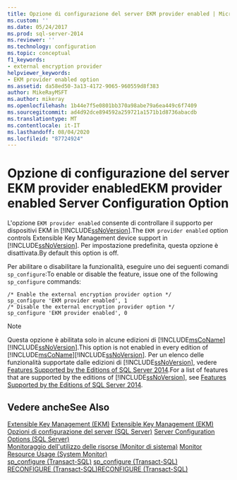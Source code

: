 ```yaml
---
title: Opzione di configurazione del server EKM provider enabled | Microsoft Docs
ms.custom: ''
ms.date: 05/24/2017
ms.prod: sql-server-2014
ms.reviewer: ''
ms.technology: configuration
ms.topic: conceptual
f1_keywords:
- external encryption provider
helpviewer_keywords:
- EKM provider enabled option
ms.assetid: da58ed50-3a13-4172-9065-960559d8f383
author: MikeRayMSFT
ms.author: mikeray
ms.openlocfilehash: 1b44e7f5e0801bb370a98abe79a6ea449c6f7409
ms.sourcegitcommit: ad4d92dce894592a259721a1571b1d8736abacdb
ms.translationtype: MT
ms.contentlocale: it-IT
ms.lasthandoff: 08/04/2020
ms.locfileid: "87724924"
---
```

# <a name="ekm-provider-enabled-server-configuration-option"></a><span data-ttu-id="a7c15-102">Opzione di configurazione del server EKM provider enabled</span><span class="sxs-lookup"><span data-stu-id="a7c15-102">EKM provider enabled Server Configuration Option</span></span>
  <span data-ttu-id="a7c15-103">L'opzione `EKM provider enabled` consente di controllare il supporto per dispositivi EKM in [!INCLUDE[ssNoVersion](../../includes/ssnoversion-md.md)].</span><span class="sxs-lookup"><span data-stu-id="a7c15-103">The `EKM provider enabled` option controls Extensible Key Management device support in [!INCLUDE[ssNoVersion](../../includes/ssnoversion-md.md)].</span></span> <span data-ttu-id="a7c15-104">Per impostazione predefinita, questa opzione è disattivata.</span><span class="sxs-lookup"><span data-stu-id="a7c15-104">By default this option is off.</span></span>  
  
 <span data-ttu-id="a7c15-105">Per abilitare o disabilitare la funzionalità, eseguire uno dei seguenti comandi `sp_configure`:</span><span class="sxs-lookup"><span data-stu-id="a7c15-105">To enable or disable the feature, issue one of the following `sp_configure` commands:</span></span>  
  
```  
/* Enable the external encryption provider option */  
sp_configure 'EKM provider enabled', 1  
/* Disable the external encryption provider option */  
sp_configure 'EKM provider enabled', 0  
```  
  
> [!NOTE]  
>  <span data-ttu-id="a7c15-106">Questa opzione è abilitata solo in alcune edizioni di [!INCLUDE[msCoName](../../includes/msconame-md.md)][!INCLUDE[ssNoVersion](../../includes/ssnoversion-md.md)].</span><span class="sxs-lookup"><span data-stu-id="a7c15-106">This option is not enabled in every edition of [!INCLUDE[msCoName](../../includes/msconame-md.md)][!INCLUDE[ssNoVersion](../../includes/ssnoversion-md.md)].</span></span> <span data-ttu-id="a7c15-107">Per un elenco delle funzionalità supportate dalle edizioni di [!INCLUDE[ssNoVersion](../../includes/ssnoversion-md.md)], vedere [Features Supported by the Editions of SQL Server 2014](../../getting-started/features-supported-by-the-editions-of-sql-server-2014.md).</span><span class="sxs-lookup"><span data-stu-id="a7c15-107">For a list of features that are supported by the editions of [!INCLUDE[ssNoVersion](../../includes/ssnoversion-md.md)], see [Features Supported by the Editions of SQL Server 2014](../../getting-started/features-supported-by-the-editions-of-sql-server-2014.md).</span></span>  
  
## <a name="see-also"></a><span data-ttu-id="a7c15-108">Vedere anche</span><span class="sxs-lookup"><span data-stu-id="a7c15-108">See Also</span></span>  
 <span data-ttu-id="a7c15-109">[Extensible Key Management &#40;EKM&#41;](../../relational-databases/security/encryption/extensible-key-management-ekm.md) </span><span class="sxs-lookup"><span data-stu-id="a7c15-109">[Extensible Key Management &#40;EKM&#41;](../../relational-databases/security/encryption/extensible-key-management-ekm.md) </span></span>  
 <span data-ttu-id="a7c15-110">[Opzioni di configurazione del server &#40;SQL Server&#41;](server-configuration-options-sql-server.md) </span><span class="sxs-lookup"><span data-stu-id="a7c15-110">[Server Configuration Options &#40;SQL Server&#41;](server-configuration-options-sql-server.md) </span></span>  
 <span data-ttu-id="a7c15-111">[Monitoraggio dell'utilizzo delle risorse &#40;Monitor di sistema&#41;](../../relational-databases/performance-monitor/monitor-resource-usage-system-monitor.md) </span><span class="sxs-lookup"><span data-stu-id="a7c15-111">[Monitor Resource Usage &#40;System Monitor&#41;](../../relational-databases/performance-monitor/monitor-resource-usage-system-monitor.md) </span></span>  
 <span data-ttu-id="a7c15-112">[sp_configure &#40;Transact-SQL&#41;](/sql/relational-databases/system-stored-procedures/sp-configure-transact-sql) </span><span class="sxs-lookup"><span data-stu-id="a7c15-112">[sp_configure &#40;Transact-SQL&#41;](/sql/relational-databases/system-stored-procedures/sp-configure-transact-sql) </span></span>  
 [<span data-ttu-id="a7c15-113">RECONFIGURE &#40;Transact-SQL&#41;</span><span class="sxs-lookup"><span data-stu-id="a7c15-113">RECONFIGURE &#40;Transact-SQL&#41;</span></span>](/sql/t-sql/language-elements/reconfigure-transact-sql)  
  
  
